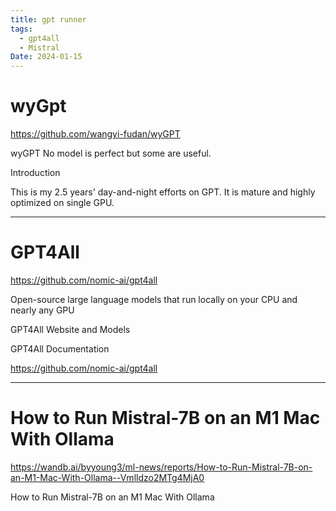 ```yaml
---
title: gpt runner
tags:
  - gpt4all
  - Mistral
Date: 2024-01-15
---
```


# wyGpt 

https://github.com/wangyi-fudan/wyGPT

wyGPT
No model is perfect but some are useful.

Introduction

This is my 2.5 years' day-and-night efforts on GPT. It is mature and highly optimized on single GPU.

---



# GPT4All
https://github.com/nomic-ai/gpt4all

Open-source large language models that run locally on your CPU and nearly any GPU

GPT4All Website and Models

GPT4All Documentation


https://github.com/nomic-ai/gpt4all

-------

# How to Run Mistral-7B on an M1 Mac With Ollama

https://wandb.ai/byyoung3/ml-news/reports/How-to-Run-Mistral-7B-on-an-M1-Mac-With-Ollama--Vmlldzo2MTg4MjA0

How to Run Mistral-7B on an M1 Mac With Ollama

